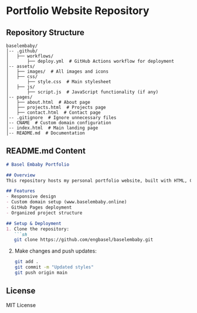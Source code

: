 # Portfolio Website Repository

## Repository Structure
```
baselembaby/
│-- .github/
│   ├── workflows/
│       ├── deploy.yml  # GitHub Actions workflow for deployment
│-- assets/
│   ├── images/  # All images and icons
│   ├── css/
│       ├── style.css  # Main stylesheet
│   ├── js/
│       ├── script.js  # JavaScript functionality (if any)
│-- pages/
│   ├── about.html  # About page
│   ├── projects.html  # Projects page
│   ├── contact.html  # Contact page
│-- .gitignore  # Ignore unnecessary files
│-- CNAME  # Custom domain configuration
│-- index.html  # Main landing page
│-- README.md  # Documentation
```

## README.md Content
```md
# Basel Embaby Portfolio

## Overview
This repository hosts my personal portfolio website, built with HTML, CSS, and optionally JavaScript. It showcases my projects, skills, and contact information.

## Features
- Responsive design
- Custom domain setup (www.baselembaby.online)
- GitHub Pages deployment
- Organized project structure

## Setup & Deployment
1. Clone the repository:
   ```sh
   git clone https://github.com/engbasel/baselembaby.git
   ```
2. Make changes and push updates:
   ```sh
   git add .
   git commit -m "Updated styles"
   git push origin main
   ```

## License
MIT License
